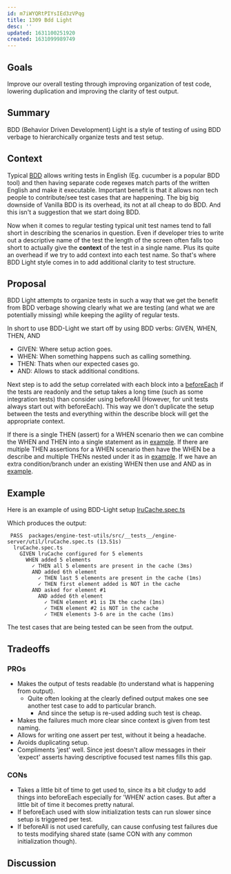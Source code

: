 ```yaml
---
id: m7iWYQRtPIYsIEd3zVPqg
title: 1309 Bdd Light
desc: ''
updated: 1631100251920
created: 1631099989749
---
```


## Goals
Improve our overall testing through improving organization of test code, lowering duplication and improving the clarity of test output.

## Summary 
BDD (Behavior Driven Development) Light is a style of testing of using BDD verbage to hierarchically organize tests and test setup. 

## Context
Typical [BDD](https://en.wikipedia.org/wiki/Behavior-driven_development) allows writing tests in English (Eg. cucumber is a popular BDD tool) and then having separate code regexes match parts of the written English and make it executable. Important benefit is that it allows non tech people to contribute/see test cases that are happening. The big big downside of Vanilla BDD is its overhead, its not at all cheap to do BDD. And this isn't a suggestion that we start doing BDD.

Now when it comes to regular testing typical unit test names tend to fall short in describing the scenarios in question. Even if developer tries to write out a descriptive name of the test the length of the screen often falls too short to actually give the **context** of the test in a single name. Plus its quite an overhead if we try to add context into each test name. So that's where BDD Light style comes in to add additional clarity to test structure. 

## Proposal

BDD Light attempts to organize tests in such a way that we get the benefit from BDD verbage showing clearly what we are testing (and what we are potentially missing) while keeping the agility of regular tests. 

In short to use BDD-Light we start off by using BDD verbs: GIVEN, WHEN, THEN, AND
* GIVEN: Where setup action goes.
* WHEN: When something happens such as calling something.
* THEN: Thats when our expected cases go.
* AND: Allows to stack additional conditions. 

Next step is to add the setup correlated with each block into a [beforeEach](https://github.com/dendronhq/dendron/blob/master/packages/engine-test-utils/src/__tests__/engine-server/util/lruCache.spec.ts#L4-L9) if the tests are readonly and the setup takes a long time (such as some integration tests) than consider using beforeAll (However, for unit tests always start out with beforeEach). This way we don't duplicate the setup between the tests and everything within the describe block will get the appropriate context.

If there is a single THEN (assert) for a WHEN scenario then we can combine the WHEN and THEN into a single statement as in [example](https://github.com/dendronhq/dendron/blob/master/packages/engine-test-utils/src/__tests__/engine-server/util/lruCache.spec.ts#L68-L70). If there are multiple THEN assertions for a WHEN scenario then have the WHEN be a describe and multiple THENs nested under it as in [example](https://github.com/dendronhq/dendron/blob/master/packages/engine-test-utils/src/__tests__/engine-server/util/lruCache.spec.ts#L11-L16). If we have an extra condition/branch under an existing WHEN then use and AND as in [example](https://github.com/dendronhq/dendron/blob/master/packages/engine-test-utils/src/__tests__/engine-server/util/lruCache.spec.ts#L24-L27). 

## Example

Here is an example of using BDD-Light setup [lruCache.spec.ts](https://github.com/dendronhq/dendron/blob/master/packages/engine-test-utils/src/__tests__/engine-server/util/lruCache.spec.ts) 

Which produces the output:

```
 PASS  packages/engine-test-utils/src/__tests__/engine-server/util/lruCache.spec.ts (13.51s)
  lruCache.spec.ts
    GIVEN lruCache configured for 5 elements
      WHEN added 5 elements
        ✓ THEN all 5 elements are present in the cache (3ms)
        AND added 6th element
          ✓ THEN last 5 elements are present in the cache (1ms)
          ✓ THEN first element added is NOT in the cache
        AND asked for element #1
          AND added 6th element
            ✓ THEN element #1 is IN the cache (1ms)
            ✓ THEN element #2 is NOT in the cache
            ✓ THEN elements 3-6 are in the cache (1ms)
```

The test cases that are being tested can be seen from the output. 

## Tradeoffs
### PROs
* Makes the output of tests readable (to understand what is happening from output).
    * Quite often looking at the clearly defined output makes one see another test case to add to particular branch.
        * And since the setup is re-used adding such test is cheap.
* Makes the failures much more clear since context is given from test naming.
* Allows for writing one assert per test, without it being a headache.
* Avoids duplicating setup.  
* Compliments 'jest' well. Since jest doesn't allow messages in their 'expect' asserts having descriptive focused test names fills this gap. 


### CONs
* Takes a little bit of time to get used to, since its a bit cludgy to add things into beforeEach especially for 'WHEN' action cases. But after a little bit of time it becomes pretty natural. 
* If beforeEach used with slow initialization tests can run slower since setup is triggered per test.
* If beforeAll is not used carefully, can cause confusing test failures due to tests modifying shared state (same CON with any common initialization though).

## Discussion
